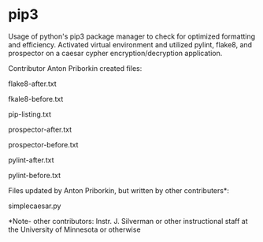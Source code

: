 # pip3
Usage of python's pip3 package manager to check for optimized formatting and efficiency. Activated virtual environment and utilized pylint, flake8, and prospector on a caesar cypher encryption/decryption application.

Contributor Anton Priborkin created files:

  flake8-after.txt
  
  fkale8-before.txt
  
  pip-listing.txt
  
  prospector-after.txt
  
  prospector-before.txt
  
  pylint-after.txt
  
  pylint-before.txt
  
 Files updated by Anton Priborkin, but written by other contributers*:
 
  simplecaesar.py
  
 *Note- other contributors: Instr. J. Silverman or other instructional staff at the University of Minnesota or otherwise
